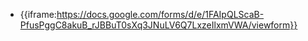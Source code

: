 - {{iframe:https://docs.google.com/forms/d/e/1FAIpQLScaB-PfusPggC8akuB_rJBBuT0sXq3JNuLV6Q7LxzeIlxmVWA/viewform}}
